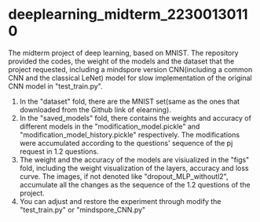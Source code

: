 # deeplearning_midterm_22300130110
The midterm project of deep learning, based on MNIST. The repository provided the codes, the weight of the models and the dataset that the project requested, including a mindspore version CNN(including a common CNN and the classical LeNet) model for slow implementation of the original CNN model in "test_train.py".
1. In the "dataset" fold, there are the MNIST set(same as the ones that downloaded from the Github link of elearning).
2. In the "saved_models" fold, there contains the weights and accuracy of different models in the "modification_model.pickle" and "modification_model_history.pickle" respectively. The modifications were accumulated according to the questions' sequence of the pj request in 1.2 questions.
3. The weight and the accuracy of the models are visiualized in the "figs" fold, including the weight visualization of the layers, accuracy and loss curve. The images, if not denoted like "dropout_MLP_withoutl2", accumulate all the changes as the sequence of the 1.2 questions of the project.
4. You can adjust and restore the experiment through modify the "test_train.py" or "mindspore_CNN.py"
